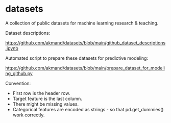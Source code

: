 # datasets

A collection of public datasets for machine learning research & teaching.

Dataset descriptions:

https://github.com/akmand/datasets/blob/main/github_dataset_descriptions.ipynb

Automated script to prepare these datasets for predictive modeling:

https://github.com/akmand/datasets/blob/main/prepare_dataset_for_modeling_github.py

Convention:
- First row is the header row.
- Target feature is the last column.
- There might be missing values.
- Categorical features are encoded as strings - so that pd.get_dummies() work correctly.
